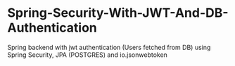 # Spring-Security-With-JWT-And-DB-Authentication
Spring backend with jwt authentication (Users fetched from DB) using Spring Security, JPA (POSTGRES) and io.jsonwebtoken
